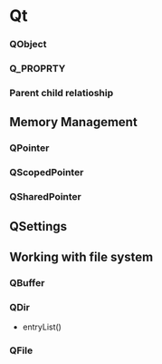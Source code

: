 # Qt
### QObject
### Q_PROPRTY

### Parent child relatioship

## Memory Management

### QPointer
### QScopedPointer
### QSharedPointer
## QSettings

## Working with file system

### QBuffer
### QDir
* entryList()

### QFile




